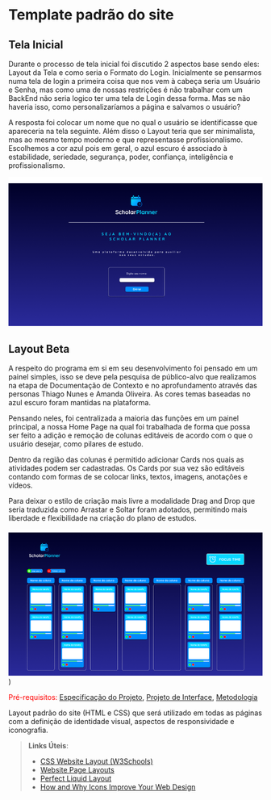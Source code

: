 # Template padrão do site

## Tela Inicial

Durante o processo de tela inicial foi discutido 2 aspectos base sendo eles: Layout da Tela e como seria o Formato do Login. Inicialmente se pensarmos numa tela de login a primeira coisa que nos vem à cabeça seria um Usuário e Senha, mas como uma de nossas restrições é não trabalhar com um BackEnd não seria logico ter uma tela de Login dessa forma. Mas se não haveria isso, como personalizaríamos a página e salvamos o usuário? 

A resposta foi colocar um nome que no qual o usuário se identificasse que apareceria na tela seguinte. Além disso o Layout teria que ser minimalista, mas ao mesmo tempo moderno e que representasse profissionalismo. Escolhemos a cor azul pois em geral, o azul escuro é associado à estabilidade, seriedade, segurança, poder, confiança, inteligência e profissionalismo. 

![LayoutTelaInicial](img/telainicial.png)

## Layout Beta
A respeito do programa em si em seu desenvolvimento foi pensado em um painel simples, isso se deve pela pesquisa de público-alvo que realizamos na etapa de Documentação de Contexto e no aprofundamento através das personas Thiago Nunes e Amanda Oliveira. As cores temas baseadas no azul escuro foram mantidas na plataforma.   

Pensando neles, foi centralizada a maioria das funções em um painel principal, a nossa Home Page na qual foi trabalhada de forma que possa ser feito a adição e remoção de colunas editáveis de acordo com o que o usuário desejar, como pilares de estudo. 

Dentro da região das colunas é permitido adicionar Cards nos quais as atividades podem ser cadastradas. Os Cards por sua vez são editáveis contando com formas de se colocar links, textos, imagens, anotações e vídeos. 

Para deixar o estilo de criação mais livre a modalidade Drag and Drop que seria traduzida como Arrastar e Soltar foram adotados, permitindo mais liberdade e flexibilidade na criação do plano de estudos.

![LayoutBase](img/Layout.png)
)








<span style="color:red">Pré-requisitos: <a href="2-Especificação do Projeto.md"> Especificação do Projeto</a></span>, <a href="3-Projeto de Interface.md"> Projeto de Interface</a>, <a href="4-Metodologia.md"> Metodologia</a>

Layout padrão do site (HTML e CSS) que será utilizado em todas as páginas com a definição de identidade visual, aspectos de responsividade e iconografia.

> **Links Úteis**:
>
> - [CSS Website Layout (W3Schools)](https://www.w3schools.com/css/css_website_layout.asp)
> - [Website Page Layouts](http://www.cellbiol.com/bioinformatics_web_development/chapter-3-your-first-web-page-learning-html-and-css/website-page-layouts/)
> - [Perfect Liquid Layout](https://matthewjamestaylor.com/perfect-liquid-layouts)
> - [How and Why Icons Improve Your Web Design](https://usabilla.com/blog/how-and-why-icons-improve-you-web-design/)

